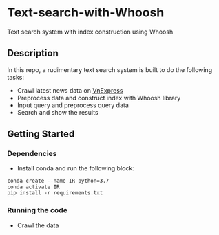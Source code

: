 # Text-search-with-Whoosh
Text search system with index construction using Whoosh

## Description

In this repo, a rudimentary text search system is built to do the following tasks:
- Crawl latest news data on [VnExpress](https://e.vnexpress.net/)
- Preprocess data and construct index with Whoosh library
- Input query and preprocess query data
- Search and show the results

## Getting Started

### Dependencies
* Install conda and run the following block:
```
conda create --name IR python=3.7
conda activate IR
pip install -r requirements.txt
```

### Running the code

* Crawl the data 



